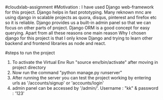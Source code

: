 #cloudxlab-assignment
#Motivation :
I have used Django web-framework for this project. Django helps in fast prototyping. Many reknown mnc are using django in scalable projects as quora, disqus, pinterest and firefox etc so it is reliable. Django provides us a built-in admin panel so that we can focus on other parts of project. Django ORM is a good concept for easy querying. Apart from all these reasons one main reason Why I chosen django for this project is that I only know Django and trying to learn other backend and frontend libraries as node and react.

#steps to run the project
1. To activate the Virtual Env Run "source env/bin/activate" after moving in project directory
2. Now run the command "python manage.py runserver"
3. After running the server you can test the project working by entering urls as '/accounts/signup' or 'accounts/login'
4. admin panel can be accessed by '/admin/'. Username : "kk" & password : '123'
